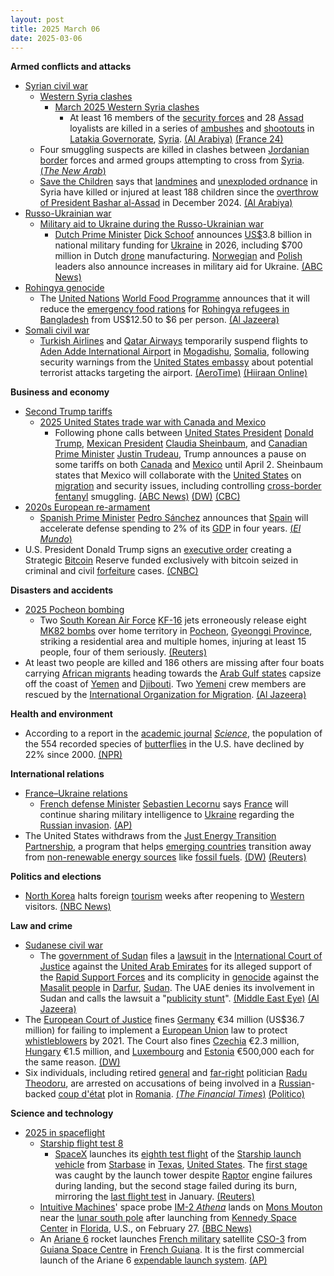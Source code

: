 ```yaml
---
layout: post
title: 2025 March 06
date: 2025-03-06
---
```



**Armed conflicts and attacks**

* [Syrian civil war](https://en.wikipedia.org/wiki/Syrian_civil_war "Syrian civil war")
  + [Western Syria clashes](https://en.wikipedia.org/wiki/Western_Syria_clashes_%28December_2024%E2%80%93present%29 "Western Syria clashes (December 2024–present)")
    - [March 2025 Western Syria clashes](https://en.wikipedia.org/wiki/March_2025_Western_Syria_clashes "March 2025 Western Syria clashes")
      * At least 16 members of the [security forces](https://en.wikipedia.org/wiki/Syrian_Armed_Forces "Syrian Armed Forces") and 28 [Assad](https://en.wikipedia.org/wiki/Bashar_al-Assad "Bashar al-Assad") loyalists are killed in a series of [ambushes](https://en.wikipedia.org/wiki/Ambush "Ambush") and [shootouts](https://en.wikipedia.org/wiki/Shootout "Shootout") in [Latakia Governorate](https://en.wikipedia.org/wiki/Latakia_Governorate "Latakia Governorate"), [Syria](https://en.wikipedia.org/wiki/Syria "Syria"). [(Al Arabiya)](https://english.alarabiya.net/News/middle-east/2025/03/06/syria-forces-say-clashing-with-gunmen-affiliated-with-an-al-assad-era-commander) [(France 24)](https://www.france24.com/en/middle-east/20250306-deadly-clashes-erupt-between-syrian-forces-and-remnants-of-assad-s-militias)
  + Four smuggling suspects are killed in clashes between [Jordanian border](https://en.wikipedia.org/wiki/Jordan%E2%80%93Syria_border "Jordan–Syria border") forces and armed groups attempting to cross from [Syria](https://en.wikipedia.org/wiki/Syria "Syria"). [(*The New Arab*)](https://www.newarab.com/news/jordanian-forces-clash-smugglers-syria-border)
  + [Save the Children](https://en.wikipedia.org/wiki/Save_the_Children "Save the Children") says that [landmines](https://en.wikipedia.org/wiki/Landmines "Landmines") and [unexploded ordnance](https://en.wikipedia.org/wiki/Unexploded_ordnance "Unexploded ordnance") in Syria have killed or injured at least 188 children since the [overthrow of President Bashar al-Assad](https://en.wikipedia.org/wiki/Fall_of_the_Assad_regime "Fall of the Assad regime") in December 2024. [(Al Arabiya)](https://english.alarabiya.net/News/middle-east/2025/03/06/syria-leftover-explosives-kill-and-injure-over-180-children-ngo)
* [Russo-Ukrainian war](https://en.wikipedia.org/wiki/Russo-Ukrainian_war "Russo-Ukrainian war")
  + [Military aid to Ukraine during the Russo-Ukrainian war](https://en.wikipedia.org/wiki/List_of_military_aid_to_Ukraine_during_the_Russo-Ukrainian_War "List of military aid to Ukraine during the Russo-Ukrainian War")
    - [Dutch Prime Minister](https://en.wikipedia.org/wiki/Prime_Minister_of_the_Netherlands "Prime Minister of the Netherlands") [Dick Schoof](https://en.wikipedia.org/wiki/Dick_Schoof "Dick Schoof") announces [US$](https://en.wikipedia.org/wiki/United_States_dollar "United States dollar")3.8 billion in national military funding for [Ukraine](https://en.wikipedia.org/wiki/Ukraine "Ukraine") in 2026, including $700 million in Dutch [drone](https://en.wikipedia.org/wiki/Drone_warfare "Drone warfare") manufacturing. [Norwegian](https://en.wikipedia.org/wiki/Norway "Norway") and [Polish](https://en.wikipedia.org/wiki/Poland "Poland") leaders also announce increases in military aid for Ukraine. [(ABC News)](https://abcnews.go.com/International/zelenskyy-arrives-emergency-europe-summit-amid-pressure-us/story?id=119503760)
* [Rohingya genocide](https://en.wikipedia.org/wiki/Rohingya_genocide "Rohingya genocide")
  + The [United Nations](https://en.wikipedia.org/wiki/United_Nations "United Nations") [World Food Programme](https://en.wikipedia.org/wiki/World_Food_Programme "World Food Programme") announces that it will reduce the [emergency food rations](https://en.wikipedia.org/wiki/Emergency_rations "Emergency rations") for [Rohingya refugees in Bangladesh](https://en.wikipedia.org/wiki/Rohingya_refugees_in_Bangladesh "Rohingya refugees in Bangladesh") from US$12.50 to $6 per person. [(Al Jazeera)](https://www.aljazeera.com/news/2025/3/6/un-to-halve-rohingya-food-aid-in-bangladesh-amid-funding-crunch)
* [Somali civil war](https://en.wikipedia.org/wiki/Somali_Civil_War_%282009%E2%80%93present%29 "Somali Civil War (2009–present)")
  + [Turkish Airlines](https://en.wikipedia.org/wiki/Turkish_Airlines "Turkish Airlines") and [Qatar Airways](https://en.wikipedia.org/wiki/Qatar_Airways "Qatar Airways") temporarily suspend flights to [Aden Adde International Airport](https://en.wikipedia.org/wiki/Aden_Adde_International_Airport "Aden Adde International Airport") in [Mogadishu](https://en.wikipedia.org/wiki/Mogadishu "Mogadishu"), [Somalia](https://en.wikipedia.org/wiki/Somalia "Somalia"), following security warnings from the [United States embassy](https://en.wikipedia.org/wiki/Embassy_of_the_United_States%2C_Mogadishu "Embassy of the United States, Mogadishu") about potential terrorist attacks targeting the airport. [(AeroTime)](https://www.aerotime.aero/articles/turkish-airlines-qatar-airways-somalia-mogadishu) [(Hiiraan Online)](https://www.hiiraan.com/news4/2025/Mar/200547/u_s_embassy_warning_triggers_flight_cancellations_by_turkish_airlines_and_qatar_airways_to_mogadishu.aspx)

**Business and economy**

* [Second Trump tariffs](https://en.wikipedia.org/wiki/Second_Trump_tariffs "Second Trump tariffs")
  + [2025 United States trade war with Canada and Mexico](https://en.wikipedia.org/wiki/2025_United_States_trade_war_with_Canada_and_Mexico "2025 United States trade war with Canada and Mexico")
    - Following phone calls between [United States President](https://en.wikipedia.org/wiki/President_of_the_United_States "President of the United States") [Donald Trump](https://en.wikipedia.org/wiki/Donald_Trump "Donald Trump"), [Mexican President](https://en.wikipedia.org/wiki/President_of_Mexico "President of Mexico") [Claudia Sheinbaum](https://en.wikipedia.org/wiki/Claudia_Sheinbaum "Claudia Sheinbaum"), and [Canadian Prime Minister](https://en.wikipedia.org/wiki/Prime_Minister_of_Canada "Prime Minister of Canada") [Justin Trudeau](https://en.wikipedia.org/wiki/Justin_Trudeau "Justin Trudeau"), Trump announces a pause on some tariffs on both [Canada](https://en.wikipedia.org/wiki/Canada "Canada") and [Mexico](https://en.wikipedia.org/wiki/Mexico "Mexico") until April 2. Sheinbaum states that Mexico will collaborate with the [United States](https://en.wikipedia.org/wiki/United_States "United States") on [migration](https://en.wikipedia.org/wiki/Immigration_policy_of_the_United_States "Immigration policy of the United States") and security issues, including controlling [cross-border](https://en.wikipedia.org/wiki/Mexico%E2%80%93United_States_border "Mexico–United States border") [fentanyl](https://en.wikipedia.org/wiki/Fentanyl "Fentanyl") smuggling. [(ABC News)](https://abcnews.go.com/Politics/live-updates/trump-2nd-term-tariffs-ukraine/?id=119377651) [(DW)](https://www.dw.com/en/us-updates-trump-delays-most-tariffs-on-mexico/live-71850905) [(CBC)](https://www.cbc.ca/news/politics/trudeau-trump-trade-war-deal-1.7476311)
* [2020s European re-armament](https://en.wikipedia.org/wiki/2020s_European_re-armament "2020s European re-armament")
  + [Spanish Prime Minister](https://en.wikipedia.org/wiki/Prime_Minister_of_Spain "Prime Minister of Spain") [Pedro Sánchez](https://en.wikipedia.org/wiki/Pedro_S%C3%A1nchez "Pedro Sánchez") announces that [Spain](https://en.wikipedia.org/wiki/Spain "Spain") will accelerate defense spending to 2% of its [GDP](https://en.wikipedia.org/wiki/Gross_domestic_product "Gross domestic product") in four years. [(*El Mundo*)](https://www.elmundo.es/espana/2025/03/07/67c9f301e9cf4ad2698b45b3.html)
* U.S. President Donald Trump signs an [executive order](https://en.wikipedia.org/wiki/Executive_order "Executive order") creating a Strategic [Bitcoin](https://en.wikipedia.org/wiki/Bitcoin "Bitcoin") Reserve funded exclusively with bitcoin seized in criminal and civil [forfeiture](https://en.wikipedia.org/wiki/Asset_forfeiture "Asset forfeiture") cases. [(CNBC)](https://www.cnbc.com/2025/03/06/trump-signs-executive-order-for-us-strategic-bitcoin-reserve.html)

**Disasters and accidents**

* [2025 Pocheon bombing](https://en.wikipedia.org/wiki/2025_Pocheon_bombing "2025 Pocheon bombing")
  + Two [South Korean Air Force](https://en.wikipedia.org/wiki/Republic_of_Korea_Air_Force "Republic of Korea Air Force") [KF-16](https://en.wikipedia.org/wiki/General_Dynamics_F-16_Fighting_Falcon "General Dynamics F-16 Fighting Falcon") jets erroneously release eight [MK82 bombs](https://en.wikipedia.org/wiki/Mark_82_bomb "Mark 82 bomb") over home territory in [Pocheon](https://en.wikipedia.org/wiki/Pocheon "Pocheon"), [Gyeonggi Province](https://en.wikipedia.org/wiki/Gyeonggi_Province "Gyeonggi Province"), striking a residential area and multiple homes, injuring at least 15 people, four of them seriously. [(Reuters)](https://www.reuters.com/world/asia-pacific/seven-hurt-south-korea-after-shell-lands-civilian-area-during-military-drills-2025-03-06/)
* At least two people are killed and 186 others are missing after four boats carrying [African migrants](https://en.wikipedia.org/wiki/Emigration_from_Africa "Emigration from Africa") heading towards the [Arab Gulf states](https://en.wikipedia.org/wiki/Arab_Gulf_states "Arab Gulf states") capsize off the coast of [Yemen](https://en.wikipedia.org/wiki/Yemen "Yemen") and [Djibouti](https://en.wikipedia.org/wiki/Djibouti "Djibouti"). Two [Yemeni](https://en.wikipedia.org/wiki/Yemenis "Yemenis") crew members are rescued by the [International Organization for Migration](https://en.wikipedia.org/wiki/International_Organization_for_Migration "International Organization for Migration"). [(Al Jazeera)](https://www.aljazeera.com/news/2025/3/7/two-dead-186-missing-after-four-boats-sink-off-yemen-and-djibouti-un)

**Health and environment**

* According to a report in the [academic journal](https://en.wikipedia.org/wiki/Academic_journal "Academic journal") *[Science](https://en.wikipedia.org/wiki/Science_%28journal%29 "Science (journal)")*, the population of the 554 recorded species of [butterflies](https://en.wikipedia.org/wiki/Butterflies "Butterflies") in the U.S. have declined by 22% since 2000. [(NPR)](https://www.npr.org/2025/03/06/nx-s1-5317535/butterfly-numbers-have-fallen-by-nearly-a-quarter-since-2000)

**International relations**

* [France–Ukraine relations](https://en.wikipedia.org/wiki/France%E2%80%93Ukraine_relations "France–Ukraine relations")
  + [French defense Minister](https://en.wikipedia.org/wiki/Minister_of_the_Armed_Forces_%28France%29 "Minister of the Armed Forces (France)") [Sebastien Lecornu](https://en.wikipedia.org/wiki/Sebastien_Lecornu "Sebastien Lecornu") says [France](https://en.wikipedia.org/wiki/France "France") will continue sharing military intelligence to [Ukraine](https://en.wikipedia.org/wiki/Ukraine "Ukraine") regarding the [Russian invasion](https://en.wikipedia.org/wiki/Russian_invasion_of_Ukraine "Russian invasion of Ukraine"). [(AP)](https://apnews.com/article/ukraine-russia-military-intelligence-france-lecornu-kyiv-96e3838b673270ccd38917d853031114)
* The United States withdraws from the [Just Energy Transition Partnership](https://en.wikipedia.org/wiki/Just_Energy_Transition_Partnership "Just Energy Transition Partnership"), a program that helps [emerging countries](https://en.wikipedia.org/wiki/Emerging_market "Emerging market") transition away from [non-renewable energy sources](https://en.wikipedia.org/wiki/Non-renewable_resource "Non-renewable resource") like [fossil fuels](https://en.wikipedia.org/wiki/Fossil_fuels "Fossil fuels"). [(DW)](https://www.dw.com/en/us-exits-93-billion-climate-deal-with-developing-nations/a-71847744) [(Reuters)](https://www.reuters.com/sustainability/climate-energy/us-withdrawing-plan-help-major-polluters-move-coal-sources-2025-03-05/)

**Politics and elections**

* [North Korea](https://en.wikipedia.org/wiki/North_Korea "North Korea") halts foreign [tourism](https://en.wikipedia.org/wiki/Tourism_in_North_Korea "Tourism in North Korea") weeks after reopening to [Western](https://en.wikipedia.org/wiki/Western_world "Western world") visitors. [(NBC News)](https://www.nbcnews.com/news/world/north-korea-halts-foreign-tourism-weeks-reopening-western-visitors-rcna195065)

**Law and crime**

* [Sudanese civil war](https://en.wikipedia.org/wiki/Sudanese_civil_war_%282023%E2%80%93present%29 "Sudanese civil war (2023–present)")
  + The [government of Sudan](https://en.wikipedia.org/wiki/Government_of_Sudan "Government of Sudan") files a [lawsuit](https://en.wikipedia.org/wiki/Lawsuit "Lawsuit") in the [International Court of Justice](https://en.wikipedia.org/wiki/International_Court_of_Justice "International Court of Justice") against the [United Arab Emirates](https://en.wikipedia.org/wiki/United_Arab_Emirates "United Arab Emirates") for its alleged support of the [Rapid Support Forces](https://en.wikipedia.org/wiki/Rapid_Support_Forces "Rapid Support Forces") and its complicity in [genocide](https://en.wikipedia.org/wiki/Genocide "Genocide") against the [Masalit people](https://en.wikipedia.org/wiki/Masalit_people "Masalit people") in [Darfur](https://en.wikipedia.org/wiki/Darfur "Darfur"), [Sudan](https://en.wikipedia.org/wiki/Sudan "Sudan"). The UAE denies its involvement in Sudan and calls the lawsuit a "[publicity stunt](https://en.wikipedia.org/wiki/Publicity_stunt "Publicity stunt")". [(Middle East Eye)](https://www.middleeasteye.net/news/sudan-launches-case-against-uae-icj-over-complicity-genocide) [(Al Jazeera)](https://www.aljazeera.com/news/2025/3/6/sudan-files-case-against-uae-at-top-un-court-over-complicity-in-genocide)
* The [European Court of Justice](https://en.wikipedia.org/wiki/European_Court_of_Justice "European Court of Justice") fines [Germany](https://en.wikipedia.org/wiki/Germany "Germany") €34 million (US$36.7 million) for failing to implement a [European Union](https://en.wikipedia.org/wiki/European_Union "European Union") law to protect [whistleblowers](https://en.wikipedia.org/wiki/Whistleblowers "Whistleblowers") by 2021. The Court also fines [Czechia](https://en.wikipedia.org/wiki/Czechia "Czechia") €2.3 million, [Hungary](https://en.wikipedia.org/wiki/Hungary "Hungary") €1.5 million, and [Luxembourg](https://en.wikipedia.org/wiki/Luxembourg "Luxembourg") and [Estonia](https://en.wikipedia.org/wiki/Estonia "Estonia") €500,000 each for the same reason. [(DW)](https://www.dw.com/en/germany-fined-34-million-for-late-whistleblower-protection/a-71843936)
* Six individuals, including retired [general](https://en.wikipedia.org/wiki/Romanian_Armed_Forces "Romanian Armed Forces") and [far-right](https://en.wikipedia.org/wiki/Far-right "Far-right") politician [Radu Theodoru](https://en.wikipedia.org/wiki/Radu_Theodoru "Radu Theodoru"), are arrested on accusations of being involved in a [Russian](https://en.wikipedia.org/wiki/Russia "Russia")-backed [coup d'état](https://en.wikipedia.org/wiki/Coup_d%27%C3%A9tat "Coup d'état") plot in [Romania](https://en.wikipedia.org/wiki/Romania "Romania"). [(*The Financial Times*)](https://www.ft.com/content/414d9140-05e1-4f80-83de-4d7421134f57) [(Politico)](https://www.politico.eu/article/romania-foils-revolution-pro-russia-group-featuring-101-year-old-man-holocaust-denying/)

**Science and technology**

* [2025 in spaceflight](https://en.wikipedia.org/wiki/2025_in_spaceflight "2025 in spaceflight")
  + [Starship flight test 8](https://en.wikipedia.org/wiki/Starship_flight_test_8 "Starship flight test 8")
    - [SpaceX](https://en.wikipedia.org/wiki/SpaceX "SpaceX") launches its [eighth test flight](https://en.wikipedia.org/wiki/Starship_flight_test_8 "Starship flight test 8") of the [Starship launch vehicle](https://en.wikipedia.org/wiki/SpaceX_Starship "SpaceX Starship") from [Starbase](https://en.wikipedia.org/wiki/SpaceX_Starbase "SpaceX Starbase") in [Texas](https://en.wikipedia.org/wiki/Texas "Texas"), [United States](https://en.wikipedia.org/wiki/United_States "United States"). The [first stage](https://en.wikipedia.org/wiki/SpaceX_Super_Heavy "SpaceX Super Heavy") was caught by the launch tower despite [Raptor](https://en.wikipedia.org/wiki/SpaceX_Raptor "SpaceX Raptor") engine failures during landing, but the second stage failed during its burn, mirroring the [last flight test](https://en.wikipedia.org/wiki/Starship_flight_test_7 "Starship flight test 7") in January. [(Reuters)](https://www.reuters.com/technology/space/spacex-launches-eighth-starship-test-eyeing-ships-mock-satellite-deployment-2025-03-06/)
  + [Intuitive Machines](https://en.wikipedia.org/wiki/Intuitive_Machines "Intuitive Machines")' space probe [IM-2 *Athena*](https://en.wikipedia.org/wiki/IM-2 "IM-2") lands on [Mons Mouton](https://en.wikipedia.org/wiki/Mons_Mouton "Mons Mouton") near the [lunar south pole](https://en.wikipedia.org/wiki/Lunar_south_pole "Lunar south pole") after launching from [Kennedy Space Center](https://en.wikipedia.org/wiki/Kennedy_Space_Center "Kennedy Space Center") in [Florida](https://en.wikipedia.org/wiki/Florida "Florida"), U.S., on February 27. [(BBC News)](https://www.bbc.com/news/articles/c871eeez0yzo)
  + An [Ariane 6](https://en.wikipedia.org/wiki/Ariane_6 "Ariane 6") rocket launches [French military](https://en.wikipedia.org/wiki/French_Armed_Forces "French Armed Forces") satellite [CSO-3](https://en.wikipedia.org/wiki/Composante_Spatiale_Optique "Composante Spatiale Optique") from [Guiana Space Centre](https://en.wikipedia.org/wiki/Guiana_Space_Centre "Guiana Space Centre") in [French Guiana](https://en.wikipedia.org/wiki/French_Guiana "French Guiana"). It is the first commercial launch of the Ariane 6 [expendable launch system](https://en.wikipedia.org/wiki/Expendable_launch_system "Expendable launch system"). [(AP)](https://apnews.com/article/space-ariane-rockets-satellites-military-2ce8b2a7348997ecd22cd6467bc62c25)
